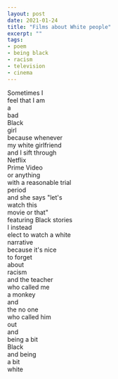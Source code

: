 ```yaml
---
layout: post
date: 2021-01-24
title: "Films about White people"
excerpt: ""
tags:
- poem
- being black
- racism
- television
- cinema
---  
```

Sometimes I  
feel that I am  
a   
bad  
Black  
girl  
because whenever  
my white girlfriend  
and I sift through  
Netflix  
Prime Video  
or anything  
with a reasonable trial  
period  
and she says "let's   
watch this  
movie or that"  
featuring Black stories   
I instead  
elect to watch a white  
narrative  
because it's nice  
to forget   
about   
racism  
and the teacher  
who called me   
a monkey  
and  
the no one  
who called him  
out  
and  
being a bit  
Black  
and being  
a bit  
white  